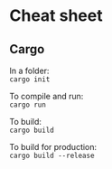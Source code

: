 # Cheat sheet




## Cargo

In a folder:  
`cargo init`

To compile and run:  
``cargo run``

To build:    
`cargo build`    

To build for production:  
 `cargo build --release` 


